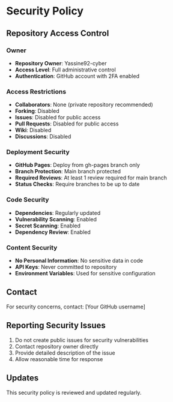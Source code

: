 # Security Policy

## Repository Access Control

### Owner
- **Repository Owner**: Yassine92-cyber
- **Access Level**: Full administrative control
- **Authentication**: GitHub account with 2FA enabled

### Access Restrictions
- **Collaborators**: None (private repository recommended)
- **Forking**: Disabled
- **Issues**: Disabled for public access
- **Pull Requests**: Disabled for public access
- **Wiki**: Disabled
- **Discussions**: Disabled

### Deployment Security
- **GitHub Pages**: Deploy from gh-pages branch only
- **Branch Protection**: Main branch protected
- **Required Reviews**: At least 1 review required for main branch
- **Status Checks**: Require branches to be up to date

### Code Security
- **Dependencies**: Regularly updated
- **Vulnerability Scanning**: Enabled
- **Secret Scanning**: Enabled
- **Dependency Review**: Enabled

### Content Security
- **No Personal Information**: No sensitive data in code
- **API Keys**: Never committed to repository
- **Environment Variables**: Used for sensitive configuration

## Contact
For security concerns, contact: [Your GitHub username]

## Reporting Security Issues
1. Do not create public issues for security vulnerabilities
2. Contact repository owner directly
3. Provide detailed description of the issue
4. Allow reasonable time for response

## Updates
This security policy is reviewed and updated regularly. 